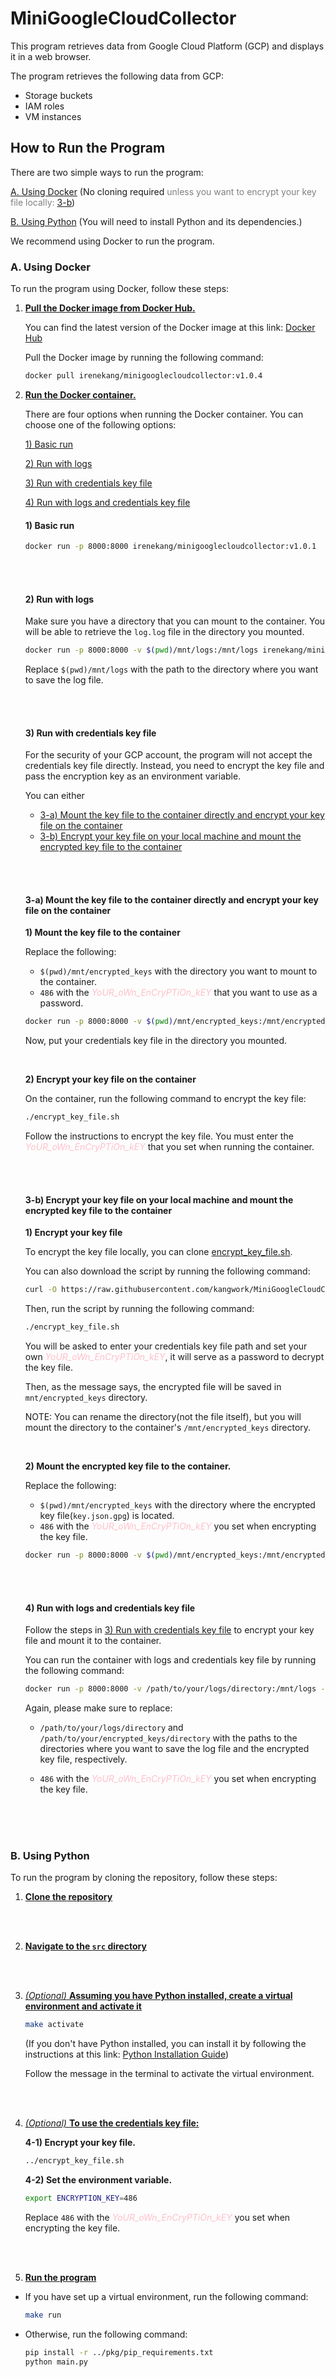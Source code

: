 # MiniGoogleCloudCollector
This program retrieves data from Google Cloud Platform (GCP) and displays it in a web browser.

The program retrieves the following data from GCP:
- Storage buckets
- IAM roles
- VM instances

## How to Run the Program

There are two simple ways to run the program:

[A. Using Docker](#a-using-docker) (No cloning required <span style="color: grey"> unless you want to encrypt your key file locally: [3-b](#3-b-encrypt-your-key-file-on-your-local-machine-and-mount-the-encrypted-key-file-to-the-container)</span>)

[B. Using Python](#b-using-python) (You will need to install Python and its dependencies.)

We recommend using Docker to run the program.

### A. Using Docker

To run the program using Docker, follow these steps:

1. <u>**Pull the Docker image from Docker Hub.**</u>

    You can find the latest version of the Docker image at this link: [Docker Hub](https://hub.docker.com/r/irenekang/minigooglecloudcollector/tags?page=1&ordering=last_updated)

    Pull the Docker image by running the following command:
    ```bash
    docker pull irenekang/minigooglecloudcollector:v1.0.4
    ```
2. <u>**Run the Docker container.**</u>

    There are four options when running the Docker container. You can choose one of the following options:
    <!-- <!-- list of links to headings -- To use link to headings, use the following format: [link text](#heading-name) -->
    [1) Basic run](#1-basic-run)

    [2) Run with logs](#2-run-with-logs)

    [3) Run with credentials key file](#3-run-with-credentials-key-file)

    [4) Run with logs and credentials key file](#4-run-with-logs-and-credentials-key-file)


    #### 1) Basic run
    ```bash
    docker run -p 8000:8000 irenekang/minigooglecloudcollector:v1.0.1
    ```

    <br><br>

    #### 2) Run with logs
    Make sure you have a directory that you can mount to the container.
    You will be able to retrieve the `log.log` file in the directory you mounted.
    ```bash
    docker run -p 8000:8000 -v $(pwd)/mnt/logs:/mnt/logs irenekang/minigooglecloudcollector:v1.0.1
    ```
    Replace `$(pwd)/mnt/logs` with the path to the directory where you want to save the log file.

    <br><br>

    #### 3) Run with credentials key file

    For the security of your GCP account, the program will not accept the credentials key file directly. Instead, you need to encrypt the key file and pass the encryption key as an environment variable.

    You can either
    - [3-a) Mount the key file to the container directly and encrypt your key file on the container](#3-a-mount-the-key-file-to-the-container-directly-and-encrypt-your-key-file-on-the-container)
    - [3-b) Encrypt your key file on your local machine and mount the encrypted key file to the container](#3-b-encrypt-your-key-file-on-your-local-machine-and-mount-the-encrypted-key-file-to-the-container)

    <br><br>

    #### 3-a) Mount the key file to the container directly and encrypt your key file on the container

    **1) Mount the key file to the container**

    Replace the following:
    - `$(pwd)/mnt/encrypted_keys` with the directory you want to mount to the container.
    - `486` with the <span style="color: pink">*YoUR_oWn_EnCryPTiOn_kEY*</span> that you want to use as a password.

    ```bash
    docker run -p 8000:8000 -v $(pwd)/mnt/encrypted_keys:/mnt/encrypted_keys -e ENCRYPTION_KEY=486 irenekang/minigooglecloudcollector:v1.0.1
    ```

    Now, put your credentials key file in the directory you mounted.

    <br>

    **2) Encrypt your key file on the container**

    On the container, run the following command to encrypt the key file:

    ```bash
    ./encrypt_key_file.sh
    ```

    Follow the instructions to encrypt the key file. You must enter the <span style="color: pink">*YoUR_oWn_EnCryPTiOn_kEY*</span> that you set when running the container.

    <br><br>


    #### 3-b) Encrypt your key file on your local machine and mount the encrypted key file to the container

    **1) Encrypt your key file**
    
    To encrypt the key file locally, you can clone [encrypt_key_file.sh](encrypt_key_file.sh).

    You can also download the script by running the following command:

    ```bash
    curl -O https://raw.githubusercontent.com/kangwork/MiniGoogleCloudCollector/main/encrypt_key_file.sh
    ```
    
    Then, run the script by running the following command:

    ```bash
    ./encrypt_key_file.sh
    ```

    You will be asked to enter your credentials key file path and set your own <span style="color: pink">*YoUR_oWn_EnCryPTiOn_kEY*</span>, it will serve as a password to decrypt the key file.

    Then, as the message says, the encrypted file will be saved in `mnt/encrypted_keys` directory.

    NOTE: You can rename the directory(not the file itself), but you will mount the directory to the container's `/mnt/encrypted_keys` directory.

    <br>

    **2) Mount the encrypted key file to the container.**

    Replace the following:
    - `$(pwd)/mnt/encrypted_keys` with the directory where the encrypted key file(`key.json.gpg`) is located.
    - `486` with the <span style="color: pink">*YoUR_oWn_EnCryPTiOn_kEY*</span> you set when encrypting the key file.
    ```bash
    docker run -p 8000:8000 -v $(pwd)/mnt/encrypted_keys:/mnt/encrypted_keys -e ENCRYPTION_KEY=486 irenekang/minigooglecloudcollector:v1.0.1
    ```

    <br><br>


    #### 4) Run with logs and credentials key file
    
    Follow the steps in [3) Run with credentials key file](#3-run-with-credentials-key-file) to encrypt your key file and mount it to the container.

    You can run the container with logs and credentials key file by running the following command:

    ```bash
    docker run -p 8000:8000 -v /path/to/your/logs/directory:/mnt/logs -v /path/to/your/encrypted_keys/directory:/mnt/encrypted_keys -e ENCRYPTION_KEY=486 irenekang/minigooglecloudcollector:v1.0.1
    ```

    Again, please make sure to replace:
    
    - `/path/to/your/logs/directory` and `/path/to/your/encrypted_keys/directory` with the paths to the directories where you want to save the log file and the encrypted key file, respectively.

    - `486` with the <span style="color: pink">*YoUR_oWn_EnCryPTiOn_kEY*</span> you set when encrypting the key file.

<br><br><br>

### B. Using Python

To run the program by cloning the repository, follow these steps:

1. <u>**Clone the repository**</u>
    
    <br><br>

2. <u>**Navigate to the `src` directory**</u>

    <br><br>

3. <u>*(Optional)* **Assuming you have Python installed, create a virtual environment and activate it**</u>
    ```bash
    make activate
    ```
    (If you don't have Python installed, you can install it by following the instructions at this link: [Python Installation Guide](https://realpython.com/installing-python/))

    Follow the message in the terminal to activate the virtual environment.

    <br><br>

4. <u>*(Optional)* **To use the credentials key file:**</u>
    
    **4-1) Encrypt your key file.**
    ```bash
    ../encrypt_key_file.sh
    ```

    **4-2) Set the environment variable.**
    ```bash
    export ENCRYPTION_KEY=486
    ```
    Replace `486` with the <span style="color: pink">*YoUR_oWn_EnCryPTiOn_kEY*</span> you set when encrypting the key file.

<br><br>

5. <u>**Run the program**</u>
- If you have set up a virtual environment, run the following command:
    ```bash
    make run
    ```
- Otherwise, run the following command:
    ```bash
    pip install -r ../pkg/pip_requirements.txt
    python main.py
    ```

